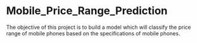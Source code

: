 # Mobile_Price_Range_Prediction
The objective of this project is to build a model which will classify the price range of mobile phones based on the specifications of mobile phones.
